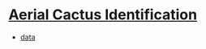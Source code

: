 # [Aerial Cactus Identification](https://www.kaggle.com/competitions/aerial-cactus-identification/overview)

- [data](https://www.kaggle.com/competitions/aerial-cactus-identification/data)